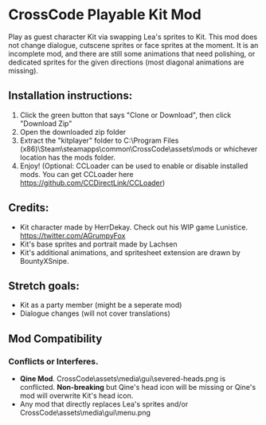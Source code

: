 # CrossCode Playable Kit Mod

Play as guest character Kit via swapping Lea's sprites to Kit. This mod does not change dialogue, cutscene sprites or face sprites at the moment. It is an incomplete mod, and there are still some animations that need polishing, or dedicated sprites for the given directions (most diagonal animations are missing).

## Installation instructions:
1. Click the green button that says "Clone or Download", then click "Download Zip"
2. Open the downloaded zip folder
3. Extract the "kitplayer" folder to C:\Program Files (x86)\Steam\steamapps\common\CrossCode\assets\mods or whichever location has the mods folder.
4. Enjoy!
(Optional: CCLoader can be used to enable or disable installed mods. You can get CCLoader here https://github.com/CCDirectLink/CCLoader)



## Credits:
- Kit character made by HerrDekay. Check out his WIP game Lunistice. https://twitter.com/AGrumpyFox
- Kit's base sprites and portrait made by Lachsen
- Kit's additional animations, and spritesheet extension are drawn by BountyXSnipe.

## Stretch goals:
- Kit as a party member (might be a seperate mod)
- Dialogue changes (will not cover translations)

## Mod Compatibility

### Conflicts or Interferes.
- **Qine Mod**. CrossCode\assets\media\gui\severed-heads.png is conflicted. **Non-breaking** but Qine's head icon will be missing or Qine's mod will overwrite Kit's head icon.
- Any mod that directly replaces Lea's sprites and/or CrossCode\assets\media\gui\menu.png

